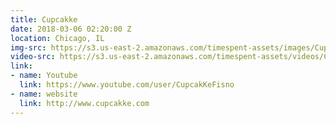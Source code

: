 ```yaml
---
title: Cupcakke
date: 2018-03-06 02:20:00 Z
location: Chicago, IL
img-src: https://s3.us-east-2.amazonaws.com/timespent-assets/images/Cupcakke.png
video-src: https://s3.us-east-2.amazonaws.com/timespent-assets/videos/Cupcakke.mp4
link:
- name: Youtube
  link: https://www.youtube.com/user/CupcakKeFisno
- name: website
  link: http://www.cupcakke.com
---
```


